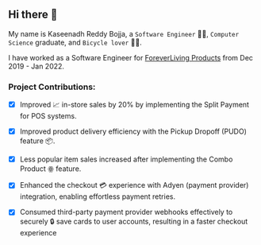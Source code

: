 ## Hi there 👋

My name is Kaseenadh Reddy Bojja, a `Software Engineer` 👨‍💻, `Computer Science` graduate, and `Bicycle lover` 🚴‍♂️.

I have worked as a Software Engineer for [ForeverLiving Products](www.foreverliving.com) from Dec 2019 - Jan 2022.


### Project Contributions:

- [x] Improved 📈 in-store sales by 20% by implementing the Split Payment for POS systems.
- [x] Improved product delivery efficiency with the Pickup Dropoff (PUDO) feature 📦.
- [x] Less popular item sales increased after implementing the Combo Product ꙮ feature.
- [x] Enhanced the checkout 💳 experience with Adyen (payment provider) integration, enabling effortless payment retries.
- [x] Consumed third-party payment provider webhooks effectively to securely 🔒 save cards to user accounts, resulting in a faster checkout experience


